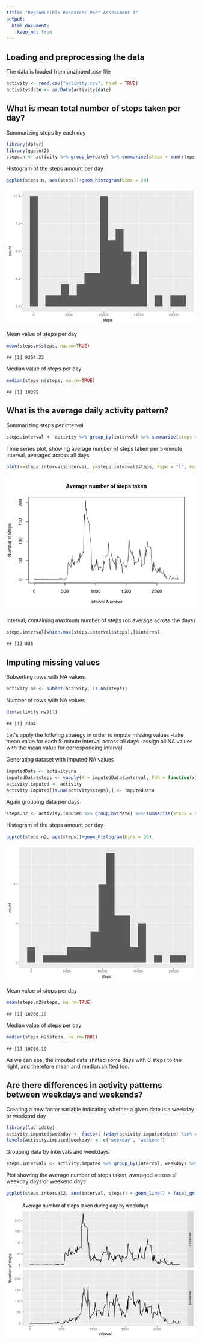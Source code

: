 ```yaml
---
title: "Reproducible Research: Peer Assessment 1"
output: 
  html_document:
    keep_md: true
---
```



## Loading and preprocessing the data
The data is loaded from unzipped .csv file 

```r
activity <- read.csv("activity.csv", head = TRUE)
activity$date <- as.Date(activity$date)
```


## What is mean total number of steps taken per day?
Summarizing steps by each day

```r
library(dplyr)
library(ggplot2)
steps.n <- activity %>% group_by(date) %>% summarise(steps = sum(steps, na.rm = TRUE))
```

Histogram of the steps amount per day

```r
ggplot(steps.n, aes(steps))+geom_histogram(bins = 20)
```

![](PA1_template_files/figure-html/unnamed-chunk-3-1.png)<!-- -->

Mean value of steps per day

```r
mean(steps.n$steps, na.rm=TRUE)
```

```
## [1] 9354.23
```

Median value of steps per day

```r
median(steps.n$steps, na.rm=TRUE)
```

```
## [1] 10395
```

## What is the average daily activity pattern?

Summarizing steps per interval

```r
steps.interval <- activity %>% group_by(interval) %>% summarize(steps = mean(steps, na.rm = TRUE))
```

Time series plot, showing average number of steps taken per 5-minute interval, averaged across all days

```r
plot(x=steps.interval$interval, y=steps.interval$steps, type = "l", main = "Average number of steps taken", xlab = "Interval Number", ylab = "Number of Steps")
```

![](PA1_template_files/figure-html/unnamed-chunk-7-1.png)<!-- -->

Interval, containing maximum number of steps (on average across the days)

```r
steps.interval[which.max(steps.interval$steps),]$interval
```

```
## [1] 835
```

## Imputing missing values

Subsetting rows with NA values

```r
activity.na <- subset(activity, is.na(steps))
```

Number of rows with NA values

```r
dim(activity.na)[1]
```

```
## [1] 2304
```

Let's apply the follwing strategy in order to impute missing values
-take mean value for each 5-minute interval across all days
-assign all NA values with the mean value for corresponding interval

Generating dataset with imputed NA values

```r
imputedData <- activity.na
imputedData$steps <- vapply(X = imputedData$interval, FUN = function(x) { subset(steps.interval, interval == x)$steps}, FUN.VALUE = numeric(1))
activity.imputed <- activity
activity.imputed[is.na(activity$steps),] <- imputedData
```

Again grouping data per days

```r
steps.n2 <- activity.imputed %>% group_by(date) %>% summarise(steps = sum(steps, na.rm = TRUE))
```

Histogram of the steps amount per day

```r
ggplot(steps.n2, aes(steps))+geom_histogram(bins = 20)
```

![](PA1_template_files/figure-html/unnamed-chunk-13-1.png)<!-- -->

Mean value of steps per day

```r
mean(steps.n2$steps, na.rm=TRUE)
```

```
## [1] 10766.19
```

Median value of steps per day

```r
median(steps.n2$steps, na.rm=TRUE)
```

```
## [1] 10766.19
```

As we can see, the imputed data shifted some days with 0 steps to the right, and therefore mean and median shifted too.  
  
## Are there differences in activity patterns between weekdays and weekends?

Creating a new factor variable indicating whether a given date is a weekday or weekend day

```r
library(lubridate)
activity.imputed$weekday <- factor( (wday(activity.imputed$date) %in% c(1,7)))
levels(activity.imputed$weekday) <- c("weekday", "weekend")
```

Grouping data by intervals and weekdays

```r
steps.interval2 <- activity.imputed %>% group_by(interval, weekday) %>% summarize(steps = mean(steps, na.rm = TRUE))
```

Plot showing the average number of steps taken, averaged across all weekday days or weekend days 

```r
ggplot(steps.interval2, aes(interval, steps)) + geom_line() + facet_grid(weekday~.) + labs(y = "Number of steps", title = "Average number of steps taken during day by weekdays")
```

![](PA1_template_files/figure-html/unnamed-chunk-18-1.png)<!-- -->
